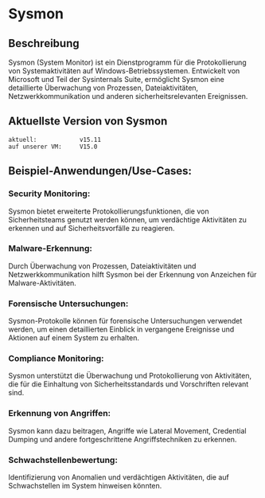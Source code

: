 # Sysmon

## Beschreibung
Sysmon (System Monitor) ist ein Dienstprogramm für die Protokollierung von Systemaktivitäten auf Windows-Betriebssystemen. Entwickelt von Microsoft und Teil der Sysinternals Suite, ermöglicht Sysmon eine detaillierte Überwachung von Prozessen, Dateiaktivitäten, Netzwerkkommunikation und anderen sicherheitsrelevanten Ereignissen.

## Aktuellste Version von Sysmon

    aktuell:            v15.11
    auf unserer VM:     V15.0

## Beispiel-Anwendungen/Use-Cases:

### Security Monitoring:
Sysmon bietet erweiterte Protokollierungsfunktionen, die von Sicherheitsteams genutzt werden können, um verdächtige Aktivitäten zu erkennen und auf Sicherheitsvorfälle zu reagieren.
### Malware-Erkennung:
Durch Überwachung von Prozessen, Dateiaktivitäten und Netzwerkkommunikation hilft Sysmon bei der Erkennung von Anzeichen für Malware-Aktivitäten.
### Forensische Untersuchungen:
Sysmon-Protokolle können für forensische Untersuchungen verwendet werden, um einen detaillierten Einblick in vergangene Ereignisse und Aktionen auf einem System zu erhalten.
### Compliance Monitoring:
Sysmon unterstützt die Überwachung und Protokollierung von Aktivitäten, die für die Einhaltung von Sicherheitsstandards und Vorschriften relevant sind.
### Erkennung von Angriffen:
Sysmon kann dazu beitragen, Angriffe wie Lateral Movement, Credential Dumping und andere fortgeschrittene Angriffstechniken zu erkennen.
### Schwachstellenbewertung:
Identifizierung von Anomalien und verdächtigen Aktivitäten, die auf Schwachstellen im System hinweisen könnten.